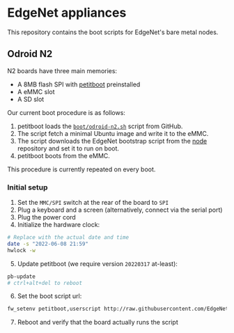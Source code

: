 # EdgeNet appliances

This repository contains the boot scripts for EdgeNet's bare metal nodes.

## Odroid N2

N2 boards have three main memories:
- A 8MB flash SPI with [petitboot][petitboot] preinstalled
- A eMMC slot
- A SD slot

Our current boot procedure is as follows:
1. petitboot loads the [`boot/odroid-n2.sh`](/boot/odroid-n2.sh) script from GitHub.
2. The script fetch a minimal Ubuntu image and write it to the eMMC.
3. The script downloads the EdgeNet bootstrap script from the [node][node] repository and set it to run on boot.
4. petitboot boots from the eMMC.

This procedure is currently repeated on every boot.

### Initial setup

1. Set the `MMC/SPI` switch at the rear of the board to `SPI`
2. Plug a keyboard and a screen (alternatively, connect via the serial port)
3. Plug the power cord
4. Initialize the hardware clock:
```bash
# Replace with the actual date and time
date -s "2022-06-08 21:59"
hwlock -w
```
5. Update petitboot (we require version `20220317` at-least):
```bash
pb-update
# ctrl+alt+del to reboot
```
6. Set the boot script url:
```bash
fw_setenv petitboot,userscript http://raw.githubusercontent.com/EdgeNet-project/hardware/main/boot/odroid-n2.sh
```
7. Reboot and verify that the board actually runs the script

[node]: https://github.com/EdgeNet-project/node
[petitboot]: https://forum.odroid.com/viewtopic.php?t=33873
